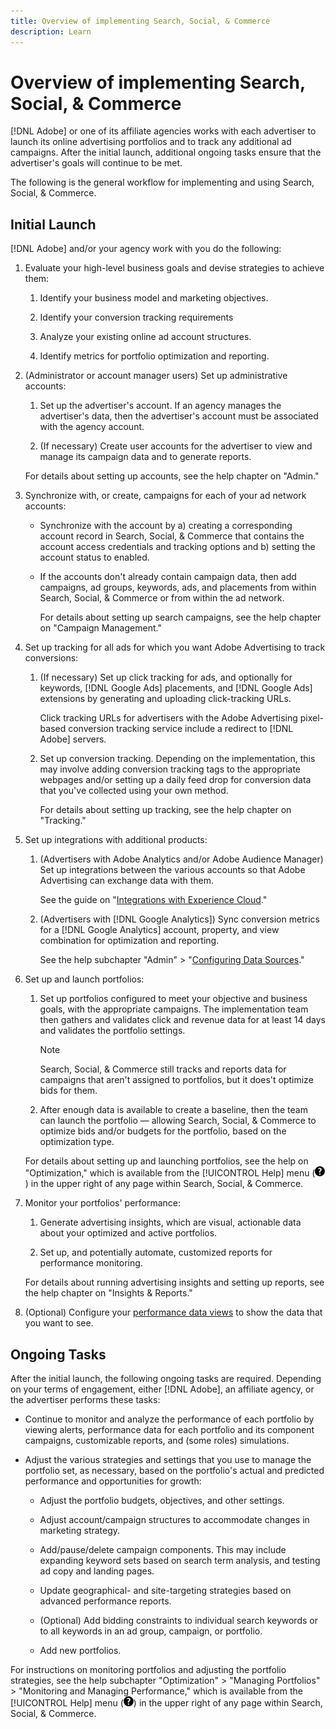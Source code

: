 ```yaml
---
title: Overview of implementing Search, Social, & Commerce
description: Learn 
---
```

# Overview of implementing Search, Social, & Commerce

[!DNL Adobe] or one of its affiliate agencies works with each advertiser to launch its online advertising portfolios and to track any additional ad campaigns. After the initial launch, additional ongoing tasks ensure that the advertiser's goals will continue to be met.

The following is the general workflow for implementing and using Search, Social, & Commerce.

## Initial Launch

[!DNL Adobe] and/or your agency work with you do the following:

1. Evaluate your high-level business goals and devise strategies to achieve them:

   1. Identify your business model and marketing objectives.
  
   1. Identify your conversion tracking requirements
  
   1. Analyze your existing online ad account structures.
  
   1. Identify metrics for portfolio optimization and reporting.

1. (Administrator or account manager users) Set up administrative accounts:

   1. Set up the advertiser's account. If an agency manages the advertiser's data, then the advertiser's account must be associated with the agency account.
  
   1. (If necessary) Create user accounts for the advertiser to view and manage its campaign data and to generate reports.

   For details about setting up accounts, see the help chapter on "Admin."

1. Synchronize with, or create, campaigns for each of your ad network accounts:

   * Synchronize with the account by a) creating a corresponding account record in Search, Social, & Commerce that contains the account access credentials and tracking options and b) setting the account status to enabled.
  
   * If the accounts don't already contain campaign data, then add campaigns, ad groups, keywords, ads, and placements from within Search, Social, & Commerce or from within the ad network.
   
     For details about setting up search campaigns, see the help chapter on "Campaign Management."

1. Set up tracking for all ads for which you want Adobe Advertising to track conversions:

   1. (If necessary) Set up click tracking for ads, and optionally for keywords, [!DNL Google Ads] placements, and [!DNL Google Ads] extensions by generating and uploading click-tracking URLs.
   
      Click tracking URLs for advertisers with the Adobe Advertising pixel-based conversion tracking service include a redirect to [!DNL Adobe] servers.
  
   1. Set up conversion tracking. Depending on the implementation, this may involve adding conversion tracking tags to the appropriate webpages and/or setting up a daily feed drop for conversion data that you've collected using your own method.
   
      For details about setting up tracking, see the help chapter on "Tracking."

1. Set up integrations with additional products:

    1. (Advertisers with Adobe Analytics and/or Adobe Audience Manager) Set up integrations between the various accounts so that Adobe Advertising can exchange data with them.
    
       See the guide on "[Integrations with Experience Cloud](/help/integrations/home.md)."
    
    1. (Advertisers with [!DNL Google Analytics]) Sync conversion metrics for a [!DNL Google Analytics] account, property, and view combination for optimization and reporting.
    
       See the help subchapter "Admin" > "[Configuring Data Sources](/help/search-social-commerce/admin/data-sources/data-source-about.md)."

1. Set up and launch portfolios:

   1. Set up portfolios configured to meet your objective and business goals, with the appropriate campaigns. The implementation team then gathers and validates click and revenue data for at least 14 days and validates the portfolio settings.
   
      >[!NOTE]
      >
      >Search, Social, & Commerce still tracks and reports data for campaigns that aren't assigned to portfolios, but it does't optimize bids for them.

   1. After enough data is available to create a baseline, then the team can launch the portfolio &mdash; allowing Search, Social, & Commerce to optimize bids and/or budgets for the portfolio, based on the optimization type.
   
   For details about setting up and launching portfolios, see the help on "Optimization," which is available from the [!UICONTROL Help] menu (![Help menu](/help/search-social-commerce/assets/help-main-menu.png "Help menu")) in the upper right of any page within Search, Social, & Commerce.

1. Monitor your portfolios' performance:

   1. Generate advertising insights, which are visual, actionable data about your optimized and active portfolios.
  
   1. Set up, and potentially automate, customized reports for performance monitoring.
   
   For details about running advertising insights and setting up reports, see the help chapter on "Insights & Reports."

1.  (Optional) Configure your [performance data views](/help/search-social-commerce/common-tasks/data-views/data-views-about.md) to show the data that you want to see.

## Ongoing Tasks

After the initial launch, the following ongoing tasks are required. Depending on your terms of engagement, either [!DNL Adobe], an affiliate agency, or the advertiser performs these tasks:

* Continue to monitor and analyze the performance of each portfolio by viewing alerts, performance data for each portfolio and its component campaigns, customizable reports, and (some roles) simulations.

* Adjust the various strategies and settings that you use to manage the portfolio set, as necessary, based on the portfolio's actual and predicted performance and opportunities for growth:

  * Adjust the portfolio budgets, objectives, and other settings.
  
  * Adjust account/campaign structures to accommodate changes in marketing strategy.
  
  * Add/pause/delete campaign components. This may include expanding keyword sets based on search term analysis, and testing ad copy and landing pages.
  
  * Update geographical- and site-targeting strategies based on advanced performance reports.
  
  * (Optional) Add bidding constraints to individual search keywords or to all keywords in an ad group, campaign, or portfolio.
  
  * Add new portfolios.
  
For instructions on monitoring portfolios and adjusting the portfolio strategies, see the help subchapter "Optimization" > "Managing Portfolios" > "Monitoring and Managing Performance," which is available from the [!UICONTROL Help] menu (![Help menu](/help/search-social-commerce/assets/help-main-menu.png "Help menu")) in the upper right of any page within Search, Social, & Commerce.
